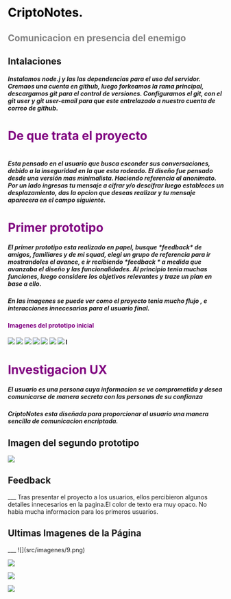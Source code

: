 <h1>
 <span style="color: black">CriptoNotes.</span></h1>
 <h2>
 <span style="color: grey">Comunicacion en presencia del enemigo</span>
 </h2>
 <h2>Intalaciones</h2>
 <h5>
Instalamos node.j y las  las dependencias para el uso del servidor. 
Cremaos una cuenta en github, luego forkeamos la rama principal, descargamos git para el control de versiones.
Configuramos el  git, con el git user y git user-email para que este entrelazado a nuestro cuenta de correo de github.
</h5>

 <h1>
 <span style="color:purple">De que trata el proyecto</span><h1>
<h5>
Esta pensado en el usuario que busca esconder sus conversaciones, debido a la inseguridad en la que esta rodeado. 
El diseño fue pensado desde una versión mas minimalista. Haciendo referencia  al anonimato.
 Por un lado ingresas tu mensaje a cifrar y/o descifrar luego estableces un desplazamiento, das la opcion que deseas realizar y tu mensaje aparecera en el campo siguiente.
</h5>
<h1>
 <span style="color:purple">Primer prototipo</span></h1>
 <h5>
 El primer  prototipo esta realizado en papel, busque *feedback* de amigos, familiares y de mi squad, elegi un grupo de referencia para ir  mostrandoles  el avance, e ir recibiendo *feedback * a medida que avanzaba el diseño y las funcionalidades.
  Al principio tenia muchas funciones, luego considere los objetivos relevantes y traze un plan en base a ello.
  </h5>

##### En las imagenes se puede ver como el proyecto tenia mucho flujo , e interacciones innecesarias para el usuario final.
<h4>
<span style="color:purple">Imagenes del prototipo inicial</span><h4>

![](src/imagenes/1.jpg)
![](src/imagenes/2.jpg)
![](src/imagenes/3.jpg)
![](src/imagenes/4.jpg)
![](src/imagenes/5.jpg)
![](src/imagenes/6.jpg)
![](src/imagenes/7.jpg)
l
<h1><span style="color:purple">Investigacion UX</span></h1>

<h5>El usuario es una persona cuya informacion se ve comprometida y desea comunicarse de manera secreta con las personas de su confianza</h5>

<h5>CriptoNotes esta diseñada para proporcionar al usuario una manera sencilla de comunicacion encriptada.</h5>

<h2> Imagen del segundo prototipo</h2>

![](src/imagenes/8.png)

<h2> Feedback</h2>
___
Tras presentar el proyecto a los usuarios, ellos percibieron algunos detalles innecesarios en la pagina.El color de texto era muy opaco. No habia mucha informacion para los  primeros usuarios.

<h2>Ultimas Imagenes de la Página</h2>
___
![](src/imagenes/9.png)

![](src/imagenes/10.png)

![](src/imagenes/10.1.png)

![](src/imagenes/11.png)
